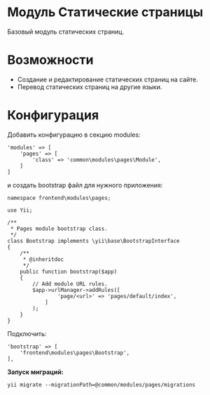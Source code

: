 Модуль Статические страницы
===========================
Базовый модуль статических страниц.

Возможности
===========
- Создание и редактирование статических страниц на сайте.
- Перевод статических страниц на другие языки.



Конфигурация
============

Добавить конфигурацию в секцию modules:

```
'modules' => [
    'pages' => [
        'class' => 'common\modules\pages\Module',
    ]
]
```

и создать bootstrap файл для нужного приложения:

```
namespace frontend\modules\pages;

use Yii;

/**
 * Pages module bootstrap class.
 */
class Bootstrap implements \yii\base\BootstrapInterface
{
    /**
     * @inheritdoc
     */
    public function bootstrap($app)
    {
        // Add module URL rules.
        $app->urlManager->addRules([
                'page/<url>' => 'pages/default/index',
            ]
        );
    }
}
```

Подключить:

```
'bootstrap' => [
    'frontend\modules\pages\Bootstrap',
],
```

**Запуск миграций:**

```
yii migrate --migrationPath=@common/modules/pages/migrations
```